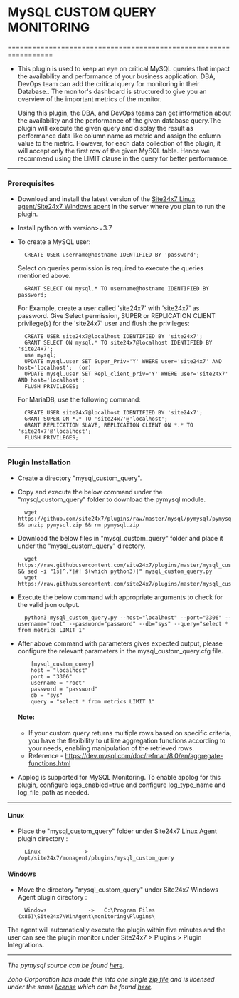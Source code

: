 # MySQL CUSTOM QUERY MONITORING

=================================================================

- This plugin is used to keep an eye on critical MySQL queries that impact the availability and performance of your business application. DBA, DevOps team can add the critical query for monitoring in their Database.. The monitor's dashboard is structured to give you an overview of the important metrics of the monitor.

  Using this plugin, the DBA, and DevOps teams can get information about the availability and the performance of the given database query.The plugin will execute the given query and display the result as performance data like column name as metric and assign the column value to the metric. However, for each data collection of the plugin, it will accept only the first row of the given MySQL table. Hence we recommend using the LIMIT clause in the query for better performance.

---

### Prerequisites

- Download and install the latest version of the [Site24x7 Linux agent/Site24x7 Windows agent](https://www.site24x7.com/app/client#/admin/inventory/add-monitor) in the server where you plan to run the plugin.
- Install python with version>=3.7 
- To create a MySQL user:

		CREATE USER username@hostname IDENTIFIED BY 'password';
		
  Select on queries permission is required to execute the queries mentioned above.
  
		GRANT SELECT ON mysql.* TO username@hostname IDENTIFIED BY password;
		
  For Example, create a user called 'site24x7' with 'site24x7' as password. Give Select permission, SUPER or REPLICATION CLIENT privilege(s)  for the 'site24x7' user and  flush the privileges:
  
		CREATE USER site24x7@localhost IDENTIFIED BY 'site24x7';
		GRANT SELECT ON mysql.* TO site24x7@localhost IDENTIFIED BY 'site24x7';
		use mysql;
  		UPDATE mysql.user SET Super_Priv='Y' WHERE user='site24x7' AND host='localhost';  (or)
  		UPDATE mysql.user SET Repl_client_priv='Y' WHERE user='site24x7' AND host='localhost';
		FLUSH PRIVILEGES;
  
  For MariaDB, use the following command:
  
		CREATE USER site24x7@localhost IDENTIFIED BY 'site24x7';
		GRANT SUPER ON *.* TO 'site24x7'@'localhost';
		GRANT REPLICATION SLAVE, REPLICATION CLIENT ON *.* TO 'site24x7'@'localhost'; 
		FLUSH PRIVILEGES;


---

### Plugin Installation 

- Create a directory "mysql_custom_query".
- Copy and execute the below command under the "mysql_custom_query" folder to download the pymysql module.
	
		wget https://github.com/site24x7/plugins/raw/master/mysql/pymysql/pymysql.zip && unzip pymysql.zip && rm pymysql.zip
		
- Download  the below files in "mysql_custom_query" folder and place it under the "mysql_custom_query" directory.

		wget https://raw.githubusercontent.com/site24x7/plugins/master/mysql_custom_query/mysql_custom_query.py && sed -i "1s|^.*|#! $(which python3)|" mysql_custom_query.py
		wget https://raw.githubusercontent.com/site24x7/plugins/master/mysql_custom_query/mysql_custom_query.cfg



- Execute the below command with appropriate arguments to check for the valid json output.  


		python3 mysql_custom_query.py --host="localhost" --port="3306" --username="root" --password="password" --db="sys" --query="select * from metrics LIMIT 1"
  

- After above command with parameters gives expected output, please configure the relevant parameters in the mysql_custom_query.cfg file.

		  [mysql_custom_query]
		  host = "localhost"
		  port = "3306"
		  username = "root"
		  password = "password"
		  db = "sys"
		  query = "select * from metrics LIMIT 1"
  #### Note:
  -  If your custom query returns multiple rows based on specific criteria, you have the flexibility to utilize aggregation functions according to your needs, enabling manipulation of the retrieved rows.
  - Reference - https://dev.mysql.com/doc/refman/8.0/en/aggregate-functions.html

- Applog is supported for MySQL Monitoring. To enable applog for this plugin, configure logs_enabled=true and configure log_type_name and log_file_path as needed.

---

#### Linux

- Place the "mysql_custom_query" folder under Site24x7 Linux Agent plugin directory : 

		Linux             ->   /opt/site24x7/monagent/plugins/mysql_custom_query
		
#### Windows

- Move the directory "mysql_custom_query" under Site24x7 Windows Agent plugin directory :

		Windows             ->   C:\Program Files (x86)\Site24x7\WinAgent\monitoring\Plugins\


The agent will automatically execute the plugin within five minutes and the user can see the plugin monitor under Site24x7 > Plugins > Plugin Integrations.


---
_The pymysql source can be found [here](https://github.com/PyMySQL/PyMySQL/tree/main)._

_Zoho Corporation has made this into one single [zip file](https://github.com/site24x7/plugins/tree/master/mysql_custom_query/pymysql/pymysql.zip) and is licensed under the same [license](https://github.com/PyMySQL/PyMySQL/blob/main/LICENSE) which can be found [here](https://github.com/site24x7/plugins/tree/master/mysql_custom_query/pymysql/LICENSE.txt)._



